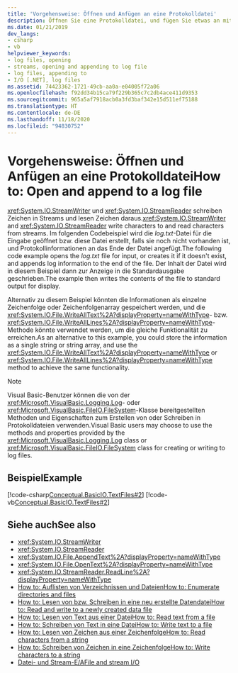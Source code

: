 ```yaml
---
title: 'Vorgehensweise: Öffnen und Anfügen an eine Protokolldatei'
description: Öffnen Sie eine Protokolldatei, und fügen Sie etwas an mithilfe der Klassen StreamWriter und StreamReader in .NET, die Zeichen in Datenströme schreiben bzw. Zeichen daraus lesen.
ms.date: 01/21/2019
dev_langs:
- csharp
- vb
helpviewer_keywords:
- log files, opening
- streams, opening and appending to log file
- log files, appending to
- I/O [.NET], log files
ms.assetid: 74423362-1721-49cb-aa0a-e04005f72a06
ms.openlocfilehash: f92dd34b15ca79f229b365c7c2db4ace411d9353
ms.sourcegitcommit: 965a5af7918acb0a3fd3baf342e15d511ef75188
ms.translationtype: HT
ms.contentlocale: de-DE
ms.lasthandoff: 11/18/2020
ms.locfileid: "94830752"
---
```

# <a name="how-to-open-and-append-to-a-log-file"></a><span data-ttu-id="b8477-103">Vorgehensweise: Öffnen und Anfügen an eine Protokolldatei</span><span class="sxs-lookup"><span data-stu-id="b8477-103">How to: Open and append to a log file</span></span>

<span data-ttu-id="b8477-104"><xref:System.IO.StreamWriter> und <xref:System.IO.StreamReader> schreiben Zeichen in Streams und lesen Zeichen daraus.</span><span class="sxs-lookup"><span data-stu-id="b8477-104"><xref:System.IO.StreamWriter> and <xref:System.IO.StreamReader> write characters to and read characters from streams.</span></span> <span data-ttu-id="b8477-105">Im folgenden Codebeispiel wird die *log.txt*-Datei für die Eingabe geöffnet bzw. diese Datei erstellt, falls sie noch nicht vorhanden ist, und Protokollinformationen an das Ende der Datei angefügt.</span><span class="sxs-lookup"><span data-stu-id="b8477-105">The following code example opens the *log.txt* file for input, or creates it if it doesn't exist, and appends log information to the end of the file.</span></span> <span data-ttu-id="b8477-106">Der Inhalt der Datei wird in diesem Beispiel dann zur Anzeige in die Standardausgabe geschrieben.</span><span class="sxs-lookup"><span data-stu-id="b8477-106">The example then writes the contents of the file to standard output for display.</span></span>

<span data-ttu-id="b8477-107">Alternativ zu diesem Beispiel könnten die Informationen als einzelne Zeichenfolge oder Zeichenfolgenarray gespeichert werden, und die <xref:System.IO.File.WriteAllText%2A?displayProperty=nameWithType>- bzw. <xref:System.IO.File.WriteAllLines%2A?displayProperty=nameWithType>-Methode könnte verwendet werden, um die gleiche Funktionalität zu erreichen.</span><span class="sxs-lookup"><span data-stu-id="b8477-107">As an alternative to this example, you could store the information as a single string or string array, and use the <xref:System.IO.File.WriteAllText%2A?displayProperty=nameWithType> or <xref:System.IO.File.WriteAllLines%2A?displayProperty=nameWithType> method to achieve the same functionality.</span></span>  
  
> [!NOTE]
> <span data-ttu-id="b8477-108">Visual Basic-Benutzer können die von der <xref:Microsoft.VisualBasic.Logging.Log>- oder <xref:Microsoft.VisualBasic.FileIO.FileSystem>-Klasse bereitgestellten Methoden und Eigenschaften zum Erstellen von oder Schreiben in Protokolldateien verwenden.</span><span class="sxs-lookup"><span data-stu-id="b8477-108">Visual Basic users may choose to use the methods and properties provided by the <xref:Microsoft.VisualBasic.Logging.Log> class or <xref:Microsoft.VisualBasic.FileIO.FileSystem> class for creating or writing to log files.</span></span>  
  
## <a name="example"></a><span data-ttu-id="b8477-109">Beispiel</span><span class="sxs-lookup"><span data-stu-id="b8477-109">Example</span></span>  
 [!code-csharp[Conceptual.BasicIO.TextFiles#2](../../../samples/snippets/csharp/VS_Snippets_CLR/conceptual.basicio.textfiles/cs/source2.cs#2)]
 [!code-vb[Conceptual.BasicIO.TextFiles#2](../../../samples/snippets/visualbasic/VS_Snippets_CLR/conceptual.basicio.textfiles/vb/source2.vb#2)]  
  
## <a name="see-also"></a><span data-ttu-id="b8477-110">Siehe auch</span><span class="sxs-lookup"><span data-stu-id="b8477-110">See also</span></span>

- <xref:System.IO.StreamWriter>  
- <xref:System.IO.StreamReader>  
- <xref:System.IO.File.AppendText%2A?displayProperty=nameWithType>  
- <xref:System.IO.File.OpenText%2A?displayProperty=nameWithType>  
- <xref:System.IO.StreamReader.ReadLine%2A?displayProperty=nameWithType>  
- [<span data-ttu-id="b8477-111">How to: Auflisten von Verzeichnissen und Dateien</span><span class="sxs-lookup"><span data-stu-id="b8477-111">How to: Enumerate directories and files</span></span>](how-to-enumerate-directories-and-files.md)  
- [<span data-ttu-id="b8477-112">How to: Lesen von bzw. Schreiben in eine neu erstellte Datendatei</span><span class="sxs-lookup"><span data-stu-id="b8477-112">How to: Read and write to a newly created data file</span></span>](how-to-read-and-write-to-a-newly-created-data-file.md)  
- [<span data-ttu-id="b8477-113">How to: Lesen von Text aus einer Datei</span><span class="sxs-lookup"><span data-stu-id="b8477-113">How to: Read text from a file</span></span>](how-to-read-text-from-a-file.md)  
- [<span data-ttu-id="b8477-114">How to: Schreiben von Text in eine Datei</span><span class="sxs-lookup"><span data-stu-id="b8477-114">How to: Write text to a file</span></span>](how-to-write-text-to-a-file.md)  
- [<span data-ttu-id="b8477-115">How to: Lesen von Zeichen aus einer Zeichenfolge</span><span class="sxs-lookup"><span data-stu-id="b8477-115">How to: Read characters from a string</span></span>](how-to-read-characters-from-a-string.md)  
- [<span data-ttu-id="b8477-116">How to: Schreiben von Zeichen in eine Zeichenfolge</span><span class="sxs-lookup"><span data-stu-id="b8477-116">How to: Write characters to a string</span></span>](how-to-write-characters-to-a-string.md)  
- [<span data-ttu-id="b8477-117">Datei- und Stream-E/A</span><span class="sxs-lookup"><span data-stu-id="b8477-117">File and stream I/O</span></span>](index.md)
